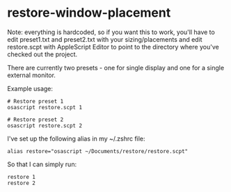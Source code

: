 restore-window-placement
========================

Note: everything is hardcoded, so if you want this to work, you'll have to edit preset1.txt and preset2.txt with your sizing/placements and edit restore.scpt with AppleScript Editor to point to the directory where you've checked out the project.

There are currently two presets - one for single display and one for a single external monitor.

Example usage:

    # Restore preset 1
    osascript restore.scpt 1

    # Restore preset 2
    osascript restore.scpt 2

I've set up the following alias in my ~/.zshrc file:

    alias restore="osascript ~/Documents/restore/restore.scpt"

So that I can simply run:

    restore 1
    restore 2


